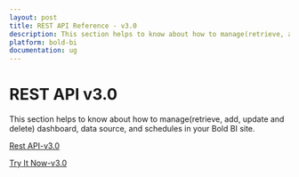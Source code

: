 ```yaml
---
layout: post
title: REST API Reference - v3.0
description: This section helps to know about how to manage(retrieve, add, update and delete) dashboard, data source, and schedules in your Bold BI site.
platform: bold-bi
documentation: ug
---
```


# REST API v3.0

This section helps to know about how to manage(retrieve, add, update and delete) dashboard, data source, and schedules in your Bold BI site.

[Rest API-v3.0](/api/enterprise-bi/rest-api-reference/v3.0/api-reference/)

[Try It Now-v3.0](/api/enterprise-bi/rest-api-reference/v3.0/try-it-now/)